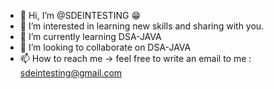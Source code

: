 - 👋 Hi, I’m @SDEINTESTING 😁
- 👀 I’m interested in learning new skills and sharing with you.
- 🌱 I’m currently learning DSA-JAVA
- 💞️ I’m looking to collaborate on DSA-JAVA
- 📫 How to reach me -> feel free to write an email to me : sdeintesting@gmail.com

<!---
SDEINTESTING/SDEINTESTING is a ✨ special ✨ repository because its `README.md` (this file) appears on your GitHub profile.
You can click the Preview link to take a look at your changes.
--->
